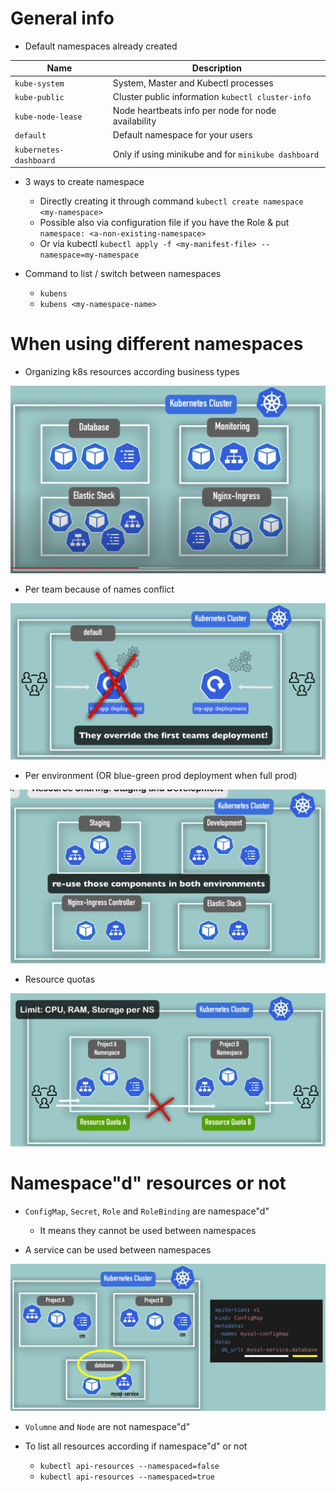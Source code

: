 # General info

- Default namespaces already created

| Name                   | Description                                         |
|------------------------|-----------------------------------------------------|
| `kube-system`          | System, Master and Kubectl processes                |
| `kube-public`          | Cluster public information `kubectl cluster-info`   |
| `kube-node-lease`      | Node heartbeats info per node for node availability |
| `default`              | Default namespace for your users                    |
| `kubernetes-dashboard` | Only if using minikube and for `minikube dashboard` |

- 3 ways to create namespace 
  - Directly creating it through command `kubectl create namespace <my-namespace>`
  - Possible also via configuration file if you have the Role & put `namespace: <a-non-existing-namespace>`
  - Or via kubectl `kubectl apply -f <my-manifest-file> --namespace=my-namespace`

- Command to list / switch between namespaces
  - `kubens`
  - `kubens <my-namespace-name>`


# When using different namespaces

- Organizing k8s resources according business types

![img.png](img.png)

- Per team because of names conflict

![img_1.png](img_1.png)

- Per environment (OR blue-green prod deployment when full prod)

![img_2.png](img_2.png)

- Resource quotas

![img_3.png](img_3.png)


# Namespace"d" resources or not

- `ConfigMap`, `Secret`, `Role` and `RoleBinding` are namespace"d"
  - It means they cannot be used between namespaces

- A service can be used between namespaces

![img_4.png](img_4.png)

- `Volumne` and `Node` are not namespace"d"

- To list all resources according if namespace"d" or not
  - `kubectl api-resources --namespaced=false`
  - `kubectl api-resources --namespaced=true`